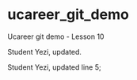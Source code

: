 # ucareer_git_demo
Ucareer git demo - Lesson 10


Student Yezi, updated.



Student Yezi, updated line 5;
